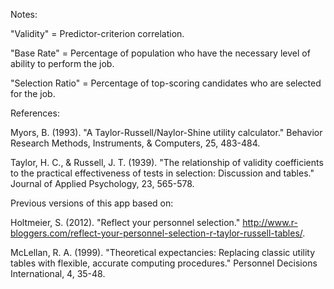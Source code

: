 Notes:

"Validity" = Predictor-criterion correlation.

"Base Rate" = Percentage of population who have the necessary level of ability to perform the job.

"Selection Ratio" = Percentage of top-scoring candidates who are selected for the job.

References:

Myors, B. (1993). "A Taylor-Russell/Naylor-Shine utility calculator."  Behavior Research Methods, Instruments, & Computers, 25, 483-484.  

Taylor, H. C., & Russell, J. T. (1939). "The relationship of validity coefficients to the practical effectiveness of tests in selection: Discussion and tables." Journal of Applied Psychology, 23, 565-578. 

Previous versions of this app based on:

Holtmeier, S. (2012). "Reflect your personnel selection." <http://www.r-bloggers.com/reflect-your-personnel-selection-r-taylor-russell-tables/>. 

McLellan, R. A. (1999). "Theoretical expectancies: Replacing classic utility tables with flexible, accurate computing procedures." Personnel Decisions International, 4, 35-48.

